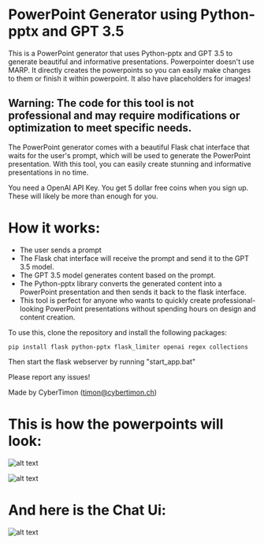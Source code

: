 # PowerPoint Generator using Python-pptx and GPT 3.5
This is a PowerPoint generator that uses Python-pptx and GPT 3.5 to generate beautiful and informative presentations. 
Powerpointer doesn't use MARP. It directly creates the powerpoints so you can easily make changes to them or finish it within powerpoint.
It also have placeholders for images!

## Warning: The code for this tool is not professional and may require modifications or optimization to meet specific needs.

The PowerPoint generator comes with a beautiful Flask chat interface that waits for the user's prompt, which will be used to generate the PowerPoint presentation. With this tool, you can easily create stunning and informative presentations in no time.

You need a OpenAI API Key. You get 5 dollar free coins when you sign up. These will likely be more than enough for you.

# How it works:
- The user sends a prompt
- The Flask chat interface will receive the prompt and send it to the GPT 3.5 model.
- The GPT 3.5 model generates content based on the prompt.
- The Python-pptx library converts the generated content into a PowerPoint presentation and then sends it back to the flask interface.
- This tool is perfect for anyone who wants to quickly create professional-looking PowerPoint presentations without spending hours on design and content creation.

To use this, clone the repository and install the following packages:
```
pip install flask python-pptx flask_limiter openai regex collections 
```
Then start the flask webserver by running "start_app.bat"

Please report any issues!

Made by CyberTimon (timon@cybertimon.ch)

# This is how the powerpoints will look:
![alt text](https://github.com/CyberTimon/powerpointer/raw/main/Demo1.png)


![alt text](https://github.com/CyberTimon/powerpointer/raw/main/Demo2.png)

# And here is the Chat Ui:
![alt text](https://github.com/CyberTimon/powerpointer/raw/main/ChatUi.png)

